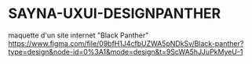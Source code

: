 # SAYNA-UXUI-DESIGNPANTHER
maquette d'un site internet "Black Panther"
https://www.figma.com/file/09bfH1J4cfbUZWA5pNDkSv/Black-panther?type=design&node-id=0%3A1&mode=design&t=9ScWA5hJJuPkMyeU-1
